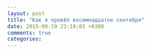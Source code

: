 ```yaml
---
layout: post
title: "Как я провёл восемнадцатое сентября"
date: 2015-09-19 23:19:03 +0300
comments: true
categories: 
---
```


